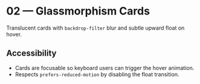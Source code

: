 # 02 — Glassmorphism Cards

Translucent cards with `backdrop-filter` blur and subtle upward float on hover.

## Accessibility
- Cards are focusable so keyboard users can trigger the hover animation.
- Respects `prefers-reduced-motion` by disabling the float transition.
